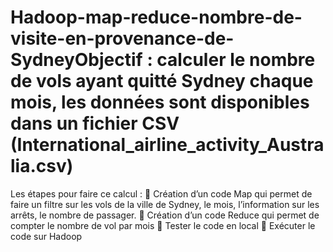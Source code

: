 # Hadoop-map-reduce-nombre-de-visite-en-provenance-de-SydneyObjectif : calculer le nombre de vols ayant quitté Sydney chaque mois, les données sont disponibles dans un fichier CSV (International_airline_activity_Australia.csv)

Les étapes pour faire ce calcul :
	Création d’un code Map qui permet de faire un filtre sur les vols de la ville de Sydney, le mois, l’information sur les arrêts, le nombre de passager. 
	Création d’un code Reduce qui permet de compter le nombre de vol par mois
	Tester le code en local
	Exécuter le code sur Hadoop
